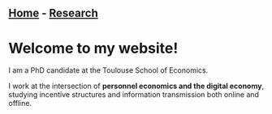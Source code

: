 ## [Home](https://github.com/jacbreg/jacbreg.github.io/README.md)  -  [Research](https://github.com/jacbreg/jacbreg.github.io/research.md)

# Welcome to my website!

I am a PhD candidate at the Toulouse School of Economics.

I work at the intersection of **personnel economics and the digital economy**, studying incentive structures and information transmission both online and offline.
